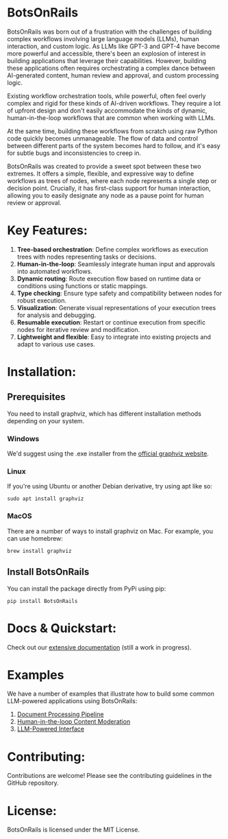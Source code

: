 # BotsOnRails

BotsOnRails was born out of a frustration with the challenges of building complex workflows involving large language 
models (LLMs), human interaction, and custom logic. As LLMs like GPT-3 and GPT-4 have become more powerful and 
accessible, there's been an explosion of interest in building applications that leverage their capabilities. However, 
building these applications often requires orchestrating a complex dance between AI-generated content, human review 
and approval, and custom processing logic.

Existing workflow orchestration tools, while powerful, often feel overly complex and rigid for these kinds of 
AI-driven workflows. They require a lot of upfront design and don't easily accommodate the kinds of dynamic, 
human-in-the-loop workflows that are common when working with LLMs.

At the same time, building these workflows from scratch using raw Python code quickly becomes unmanageable. The flow of 
data and control between different parts of the system becomes hard to follow, and it's easy for subtle bugs and 
inconsistencies to creep in.

BotsOnRails was created to provide a sweet spot between these two extremes. It offers a simple, flexible, and 
expressive way to define workflows as trees of nodes, where each node represents a single step or decision point. 
Crucially, it has first-class support for human interaction, allowing you to easily designate any node as a pause 
point for human review or approval.

# Key Features:

1. **Tree-based orchestration**: Define complex workflows as execution trees with nodes representing tasks or decisions.
2. **Human-in-the-loop**: Seamlessly integrate human input and approvals into automated workflows.
3. **Dynamic routing**: Route execution flow based on runtime data or conditions using functions or static mappings.
4. **Type checking**: Ensure type safety and compatibility between nodes for robust execution.
5. **Visualization**: Generate visual representations of your execution trees for analysis and debugging.
6. **Resumable execution**: Restart or continue execution from specific nodes for iterative review and modification.
7. **Lightweight and flexible**: Easy to integrate into existing projects and adapt to various use cases.

# Installation:

## Prerequisites 

You need to install graphviz, which has different installation methods depending on your system.

### Windows

We'd suggest using the .exe installer from the 
[official graphviz website](https://graphviz.org/doc/winbuild.html).

### Linux

If you're using Ubuntu or another Debian derivative, try using apt like so:

```requirements
sudo apt install graphviz 
```

### MacOS

There are a number of ways to install graphviz on Mac. For example, you can use homebrew:

```requirements
brew install graphviz
```

## Install BotsOnRails

You can install the package directly from PyPi using pip:

```commandline
pip install BotsOnRails
```

# Docs & Quickstart:

Check out our [extensive documentation](https://jsv4.github.io/BotsOnRails/) (still a work in progress).

# Examples

We have a number of examples that illustrate how to build some common LLM-powered applications using BotsOnRails:
1. [Document Processing Pipeline](docs/examples/llamaindex)
2. [Human-in-the-loop Content Moderation](docs/examples/content_moderation)
3. [LLM-Powered Interface](docs/examples/marvin)

# Contributing:

Contributions are welcome! Please see the contributing guidelines in the GitHub repository.

# License:

BotsOnRails is licensed under the MIT License.